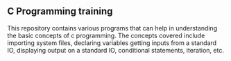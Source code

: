 ## C Programming training
This repository contains various programs that can help
in understanding the basic concepts of c programming. The
concepts covered include importing system files, declaring
variables getting inputs from a standard IO, displaying
output on a standard IO, conditional statements, iteration, etc.